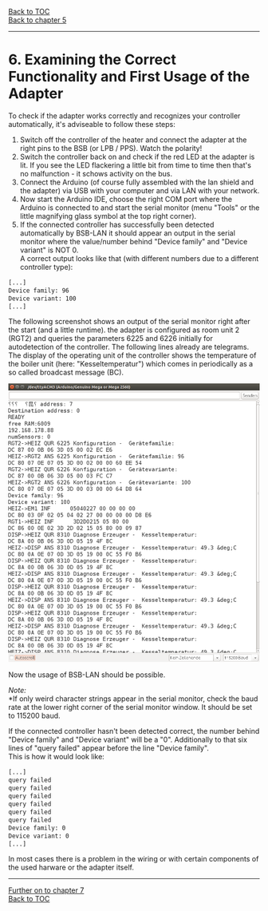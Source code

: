 [Back to TOC](toc.md)  
[Back to chapter 5](chap05.md)    
   
---  
# 6. Examining the Correct Functionality and First Usage of the Adapter   
To check if the adapter works correctly and recognizes your controller automatically, it's adviseable to follow these steps:  
   
1. Switch off the controller of the heater and connect the adapter at the right pins to the BSB (or LPB / PPS). Watch the polarity!  
2. Switch the controller back on and check if the red LED at the adapter is lit. If you see the LED flackering a little bit from time to time then that's no malfunction - it schows activity on the bus.  
3. Connect the Arduino (of course fully assembled with the lan shield and the adapter) via USB with your computer and via LAN with your network.  
4. Now start the Arduino IDE, choose the right COM port where the Arduino is connected to and start the serial monitor (menu "Tools" or the little magnifying glass symbol at the top right corner).  
5. If the connected controller has successfully been detected automatically by BSB-LAN it should appear an output in the serial monitor where the value/number behind "Device family" and "Device variant" is NOT 0.  
A correct output looks like that (with different numbers due to a different controller type):  
   
```
[...]
Device family: 96  
Device variant: 100  
[...]
```  
   
The following screenshot shows an output of the serial monitor right after the start (and a little runtime). the adapter is configured as room unit 2 (RGT2) and queries the parameters 6225 and 6226 initially for autodetection of the controller. The following lines already are telegrams. The display of the operating unit of the controller shows the temperature of the boiler unit (here: "Kesseltemperatur") which comes in periodically as a so called broadcast message (BC).     
   
![alt text](https://raw.githubusercontent.com/1coderookie/BSB-LPB-LAN_EN/master/docs/pics/arduino-ide_serieller-monitor.png "arduino-ide_serieller-monitor") 

Now the usage of BSB-LAN should be possible.  
   
*Note:*  
*If only weird character strings appear in the serial monitor, check the baud rate at the lower right corner of the serial monitor window. It should be set to 115200 baud.  
   
If the connected controller hasn't been detected correct, the number behind "Device family" and "Device variant" will be a "0". Additionally to that six lines of "query failed" appear before the line "Device family".  
This is how it would look like:  
   
```  
[...]  
query failed  
query failed  
query failed  
query failed  
query failed  
query failed  
Device family: 0  
Device variant: 0  
[...]  
```  
   
In most cases there is a problem in the wiring or with certain components of the used harware or the adapter itself.  

   
---  
   
[Further on to chapter 7](chap07.md)      
[Back to TOC](toc.md)   

 
